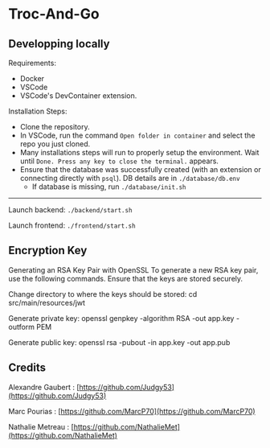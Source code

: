 # Troc-And-Go

## Developping locally
Requirements:
- Docker
- VSCode
- VSCode's DevContainer extension.

Installation Steps:
- Clone the repository.
- In VSCode, run the command `Open folder in container` and select the repo you just cloned.
- Many installations steps will run to properly setup the environment. Wait until `Done. Press any key to close the terminal.` appears.
- Ensure that the database was successfully created (with an extension or connecting directly with `psql`). DB details are in `./database/db.env`
    - If database is missing, run `./database/init.sh`

---
Launch backend: `./backend/start.sh`

Launch frontend: `./frontend/start.sh`

## Encryption Key
Generating an RSA Key Pair with OpenSSL
To generate a new RSA key pair, use the following commands. Ensure that the keys are stored securely.

Change directory to where the keys should be stored:
cd src/main/resources/jwt

Generate private key:
openssl genpkey -algorithm RSA -out app.key -outform PEM

Generate public key:
openssl rsa -pubout -in app.key -out app.pub

## Credits
Alexandre Gaubert : [https://github.com/Judgy53](https://github.com/Judgy53)

Marc Pourias : [https://github.com/MarcP70](https://github.com/MarcP70)

Nathalie Metreau : [https://github.com/NathalieMet](https://github.com/NathalieMet)

